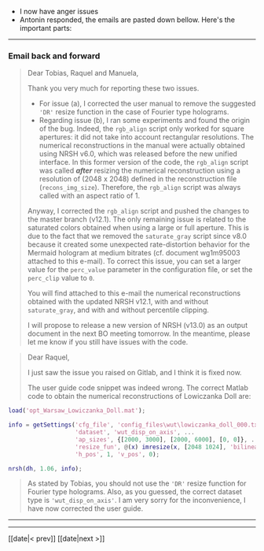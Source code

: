 - I now have anger issues 
- Antonin responded, the emails are pasted down bellow. Here's the important parts:

---
### Email back and forward

> Dear Tobias, Raquel and Manuela,
> 
> Thank you very much for reporting these two issues.
> 
> - For issue (a), I corrected the user manual to remove the suggested `'DR'` resize function in the case of Fourier type holograms.
> - Regarding issue (b), I ran some experiments and found the origin of the bug. Indeed, the `rgb_align` script only worked for square apertures: it did not take into account rectangular resolutions. The numerical reconstructions in the manual were actually obtained using NRSH v6.0, which was released before the new unified interface. In this former version of the code, the `rgb_align` script was called ***after*** resizing the numerical reconstruction using a resolution of (2048 x 2048) defined in the reconstruction file (`recons_img_size`). Therefore, the `rgb_align` script was always called with an aspect ratio of 1.
>  
> Anyway, I corrected the `rgb_align` script and pushed the changes to the master branch (v12.1). The only remaining issue is related to the saturated colors obtained when using a large or full aperture. This is due to the fact that we removed the `saturate_gray` script since v8.0 because it created some unexpected rate-distortion behavior for the Mermaid hologram at medium bitrates (cf. document wg1m95003 attached to this e-mail). To correct this issue, you can set a larger value for the `perc_value` parameter in the configuration file, or set the `perc_clip` value to `0`.
> 
> You will find attached to this e-mail the numerical reconstructions obtained with the updated NRSH v12.1, with and without `saturate_gray`, and with and without percentile clipping.
> 
> I will propose to release a new version of NRSH (v13.0) as an output document in the next BO meeting tomorrow. In the meantime, please let me know if you still have issues with the code.

> Dear Raquel,
> 
> I just saw the issue you raised on Gitlab, and I think it is fixed now.
> 
> The user guide code snippet was indeed wrong. The correct Matlab code to obtain the numerical reconstructions of Lowiczanka Doll are:
```matlab
load('opt_Warsaw_Lowiczanka_Doll.mat');

info = getSettings('cfg_file', 'config_files\wut\lowiczanka_doll_000.txt', ...
                   'dataset', 'wut_disp_on_axis', ...
                   'ap_sizes', {[2000, 3000], [2000, 6000], [0, 0]}, ...
                   'resize_fun', @(x) imresize(x, [2048 1024], 'bilinear'), ...
                   'h_pos', 1, 'v_pos', 0);

nrsh(dh, 1.06, info);
```
> As stated by Tobias, you should not use the `'DR'` resize function for Fourier type holograms. Also, as you guessed, the correct dataset type is `'wut_disp_on_axis'`. I am very sorry for the inconvenience, I have now corrected the user guide.



---

---
[[date|< prev]] [[date|next >]]